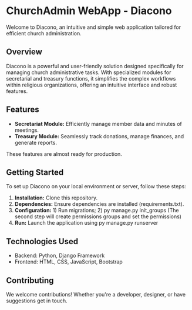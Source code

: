 # ChurchAdmin WebApp - Diacono

Welcome to Diacono, an intuitive and simple web application tailored for efficient church administration.

## Overview

Diacono is a powerful and user-friendly solution designed specifically for managing church administrative tasks. With specialized modules for secretarial and treasury functions, it simplifies the complex workflows within religious organizations, offering an intuitive interface and robust features.

## Features

- **Secretariat Module:** Efficiently manage member data and minutes of meetings.
- **Treasury Module:** Seamlessly track donations, manage finances, and generate reports.

These features are almost ready for production.

## Getting Started

To set up Diacono on your local environment or server, follow these steps:

1. **Installation:** Clone this repository.
2. **Dependencies:** Ensure dependencies are installed (requirements.txt).
3. **Configuration:** 1) Run migrations; 2) py manage.py init_groups (The second step will create permissions groups and set the permissions)
4. **Run:** Launch the application using py manage.py runserver

## Technologies Used

- Backend: Python, Django Framework
- Frontend: HTML, CSS, JavaScript, Bootstrap

## Contributing

We welcome contributions! Whether you're a developer, designer, or have suggestions get in touch.
